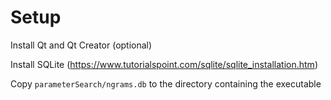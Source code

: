 # Setup

Install Qt and Qt Creator (optional)

Install SQLite (https://www.tutorialspoint.com/sqlite/sqlite_installation.htm)

Copy `parameterSearch/ngrams.db` to the directory containing the executable
